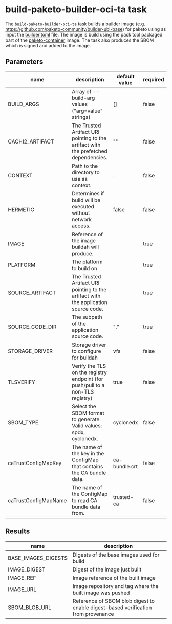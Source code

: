 # build-paketo-builder-oci-ta task

The `build-paketo-builder-oci-ta` task builds a builder image (e.g. https://github.com/paketo-community/builder-ubi-base) for paketo using as input the [builder.toml](https://buildpacks.io/docs/reference/config/builder-config/) file. The image is build using the pack tool packaged part of the [paketo-container](https://github.com/konflux-ci/paketo-container/) image.
The task also produces the SBOM which is signed and added to the image.

## Parameters

| name                 | description                                                                         | default value | required |
|----------------------|-------------------------------------------------------------------------------------|---------------|----------|
| BUILD_ARGS           | Array of --build-arg values ("arg=value" strings)                                   | []            | false    |
| CACHI2_ARTIFACT      | The Trusted Artifact URI pointing to the artifact with the prefetched dependencies. | ""            | false    |
| CONTEXT              | Path to the directory to use as context.                                            | .             | false    |
| HERMETIC             | Determines if build will be executed without network access.                        | false         | false    |
| IMAGE                | Reference of the image buildah will produce.                                        |               | true     |
| PLATFORM             | The platform to build on                                                            |               | true     |
| SOURCE_ARTIFACT      | The Trusted Artifact URI pointing to the artifact with the application source code. |               | true     |
| SOURCE_CODE_DIR      | The subpath of the application source code.                                         | "."           | true     |
| STORAGE_DRIVER       | Storage driver to configure for buildah                                             | vfs           | false    |
| TLSVERIFY            | Verify the TLS on the registry endpoint (for push/pull to a non-TLS registry)       | true          | false    |
| SBOM_TYPE            | Select the SBOM format to generate. Valid values: spdx, cyclonedx.                  | cyclonedx     | false    |
| caTrustConfigMapKey  | The name of the key in the ConfigMap that contains the CA bundle data.              | ca-bundle.crt | false    |
| caTrustConfigMapName | The name of the ConfigMap to read CA bundle data from.                              | trusted-ca    | false    |

## Results
|name|description|
|---|---|
|BASE_IMAGES_DIGESTS|Digests of the base images used for build|
|IMAGE_DIGEST|Digest of the image just built|
|IMAGE_REF|Image reference of the built image|
|IMAGE_URL|Image repository and tag where the built image was pushed|
|SBOM_BLOB_URL|Reference of SBOM blob digest to enable digest-based verification from provenance|
